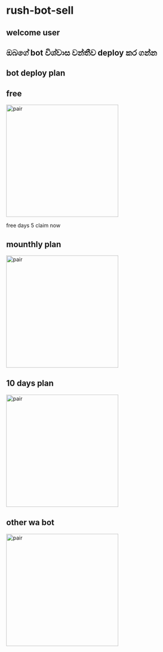 # rush-bot-sell

## welcome user 



## ඔබගේ bot විශ්වාස වන්තීව deploy කර ගන්න 

## bot deploy plan

##  free 

<a href="wa.me//762498519?text=rushmdfree"><img src="https://img.shields.io/badge/%F0%9F%8E%89%20FREE%20PLAN%20CLAIM-yellow" alt="pair" width="300"></a>

free days 5 claim now

## mounthly plan

<a href="wa.me//762498519?text=rushmdpaidmounthly"><img src="https://img.shields.io/badge/%F0%9F%8E%89%20MOUNTHLY%20PLAN-blue" alt="pair" width="300"></a>


## 10 days plan

<a href="wa.me//762498519?text=rushmd10days"><img src="https://img.shields.io/badge/%F0%9F%8E%89%20MOUNTHLY%20PLAN-blue" alt="pair" width="300"></a>


## other wa bot

<a href="wa.me//762498519?text=otherwabotmounthlyplan"><img src="https://img.shields.io/badge/%F0%9F%8E%89%20YOUR%20PLAN-blue" alt="pair" width="300"></a>



